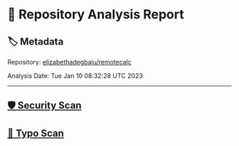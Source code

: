 # 🧪 Repository Analysis Report

## 🏷️ Metadata

Repository:
[elizabethadegbaju/remotecalc](https://github.com/elizabethadegbaju/remotecalc)

Analysis Date:
Tue Jan 10 08:32:28 UTC 2023

---

## [🛡️ Security Scan](./security)


## [🚫 Typo Scan](./typos)


